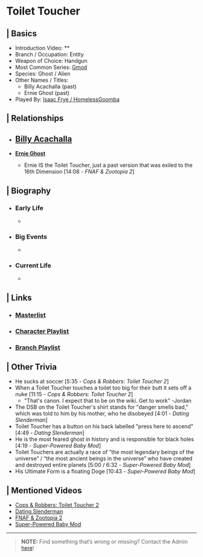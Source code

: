 # Toilet Toucher  


## | Basics  
- Introduction Video: **  
- Branch / Occupation: Entity  
- Weapon of Choice: Handgun  
- Most Common Series: [Gmod](6.Series/Gmod.html)  
- Species: Ghost / Alien  
- Other Names / Titles:   
  - Billy Acachalla \(past)
  - Ernie Ghost \(past)  
- Played By: [Isaac Frye / HomelessGoomba](3.Siblings/3.4.Isaac-Frye-HomelessGoomba.html)  


## | Relationships  
- [**Billy Acachalla**](5.Characters/Billy_Acachalla.html)
  - 

- [**Ernie Ghost**]()  
  - Ernie IS the Toilet Toucher, just a past version that was exiled to the 16th Dimension \[14:08 - *FNAF & Zootopia 2*]


## | Biography  
- ### Early Life  
  -   
- ### Big Events  
  -   
- ### Current Life  
  -   

 
## | Links  
- ### [Masterlist]()  
- ### [Character Playlist]()  
- ### [Branch Playlist]()  


## | Other Trivia  
- He sucks at soccer \[5:35 - *Cops & Robbers: Toilet Toucher 2*]
- When a Toilet Toucher touches a toilet too big for their butt it sets off a nuke \[11:15 - *Cops & Robbers: Toilet Toucher 2*]
  - "That's canon. I expect that to be on the wiki. Get to work" -Jordan
- The DSB on the Toilet Toucher's shirt stands for "danger smells bad," which was told to him by his mother, who he disobeyed \[4:01 - *Dating Slenderman*]
- Toilet Toucher has a button on his back labelled "press here to ascend" \[4:49 - *Dating Slenderman*]
- He is the most feared ghost in history and is responsible for black holes \[4:19 - *Super-Powered Baby Mod*]
- Toilet Touchers are actually a race of “the most legendary beings of the universe” / “the most ancient beings in the universe” who have created and destroyed entire planets \[5:00 / 6:32 - *Super-Powered Baby Mod*]
- His Ultimate Form is a floating Doge \[10:43 - *Super-Powered Baby Mod*]

## | Mentioned Videos
- [Cops & Robbers: Toilet Toucher 2](https://youtu.be/UqhzSvza9dc)
- [Dating Slenderman](https://youtu.be/iKCA4r6euXM)
- [FNAF & Zootopia 2](https://youtu.be/QIj9VgYm2Og)
- [Super-Powered Baby Mod](https://youtu.be/jWXZO7cAe3o)

----

> **NOTE:** Find something that’s wrong or missing? Contact the Admin [here](chapter_2.html)!